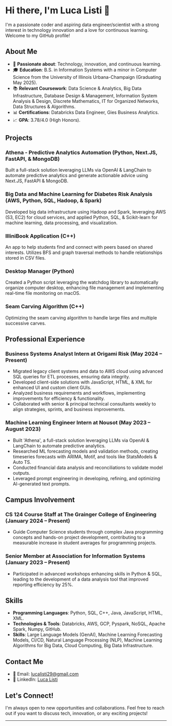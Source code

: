 # Hi there, I'm Luca Listi 👋

I'm a passionate coder and aspiring data engineer/scientist with a strong interest in technology innovation and a love for continuous learning. Welcome to my GitHub profile!

## About Me

- 🌟 **Passionate about**: Technology, innovation, and continuous learning.
- 🎓 **Education**: B.S. in Information Systems with a minor in Computer Science from the University of Illinois Urbana-Champaign (Graduating May 2025).
- 📚 **Relevant Coursework**: Data Science & Analytics, Big Data Infrastructure, Database Design & Management, Information System Analysis & Design, Discrete Mathematics, IT for Organized Networks, Data Structures & Algorithms.
- 📊 **Certifications**: Databricks Data Engineer, Gies Business Analytics.
- 📈 **GPA**: 3.78/4.0 (High Honors).

## Projects

### Athena - Predictive Analytics Automation (Python, Next.JS, FastAPI, & MongoDB)
Built a full-stack solution leveraging LLMs via OpenAI & LangChain to automate predictive analytics and generate actionable advice using Next.JS, FastAPI & MongoDB.

### Big Data and Machine Learning for Diabetes Risk Analysis (AWS, Python, SQL, Hadoop, & Spark)
Developed big data infrastructure using Hadoop and Spark, leveraging AWS (S3, EC2) for cloud services, and applied Python, SQL, & Scikit-learn for machine learning, data processing, and visualization.

### IlliniBook Application (C++)
An app to help students find and connect with peers based on shared interests. Utilizes BFS and graph traversal methods to handle relationships stored in CSV files.

### Desktop Manager (Python)
Created a Python script leveraging the watchdog library to automatically organize computer desktop, enhancing file management and implementing real-time file monitoring on macOS.

### Seam Carving Algorithm (C++)
Optimizing the seam carving algorithm to handle large files and multiple successive carves.

## Professional Experience

### Business Systems Analyst Intern at Origami Risk (May 2024 – Present)
- Migrated legacy client systems and data to AWS cloud using advanced SQL queries for ETL processes, ensuring data integrity.
- Developed client-side solutions with JavaScript, HTML, & XML for enhanced UI and custom client GUIs.
- Analyzed business requirements and workflows, implementing improvements for efficiency & functionality.
- Collaborated with senior & principal technical consultants weekly to align strategies, sprints, and business improvements.

### Machine Learning Engineer Intern at Nousot (May 2023 – August 2023)
- Built 'Athena', a full-stack solution leveraging LLMs via OpenAI & LangChain to automate predictive analytics.
- Researched ML forecasting models and validation methods, creating timeseries forecasts with ARIMA, Motif, and tools like StatsModels & Auto TS.
- Conducted financial data analysis and reconciliations to validate model outputs.
- Leveraged prompt engineering in developing, refining, and optimizing AI-generated text prompts.

## Campus Involvement

### CS 124 Course Staff at The Grainger College of Engineering (January 2024 – Present)
- Guide Computer Science students through complex Java programming concepts and hands-on project development, contributing to a measurable increase in student averages for programming projects.

### Senior Member at Association for Information Systems (January 2023 – Present)
- Participated in advanced workshops enhancing skills in Python & SQL, leading to the development of a data analysis tool that improved reporting efficiency by 25%.

## Skills

- **Programming Languages**: Python, SQL, C++, Java, JavaScript, HTML, XML.
- **Technologies & Tools**: Databricks, AWS, GCP, Pyspark, NoSQL, Apache Spark, Numpy, GitHub.
- **Skills**: Large Language Models (GenAI), Machine Learning Forecasting Models, CI/CD, Natural Language Processing (NLP), Machine Learning Algorithms for Big Data, Cloud Computing, Big Data Infrastructure.

## Contact Me

- 📧 Email: [lucalisti29@gmail.com](mailto:lucalisti29@gmail.com)
- 💼 LinkedIn: [Luca Listi](https://www.linkedin.com/in/luca-listi-9b2374173/)


## Let's Connect!

I'm always open to new opportunities and collaborations. Feel free to reach out if you want to discuss tech, innovation, or any exciting projects!

---
